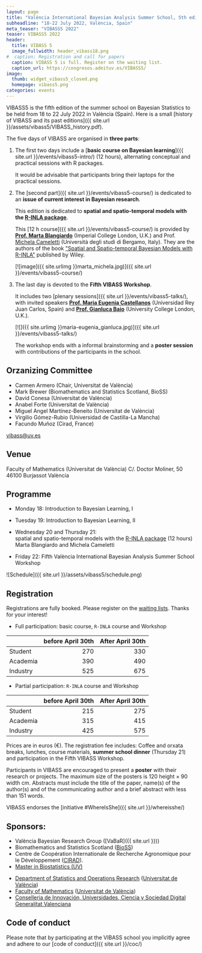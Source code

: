 ```yaml
---
layout: page
title: "València International Bayesian Analysis Summer School, 5th edition"
subheadline: "18-22 July 2022, València, Spain"
meta_teaser: "VIBASS5 2022"
teaser: VIBASS5 2022
header:
  title: VIBASS 5
  image_fullwidth: header_vibass18.png
#  caption: Registration and call for papers
  caption: VIBASS 5 is full. Register on the waiting list.
  caption_url: https://congresos.adeituv.es/VIBASS5/
image:
  thumb: widget_vibass5_closed.png
  homepage: vibass5.png
categories: events
---
```


VIBASS5 is the fifth edition of the summer school on Bayesian
Statistics to be held from 18 to 22 July 2022 in València
(Spain).
Here is a small [history of VIBASS and its past editions]({{ site.url }}/assets/vibass5/VIBASS_history.pdf).

The five days of VIBASS are organised in __three parts__:

1. The first two days include a [__basic course on Bayesian learning__]({{ site.url }}/events/vibass5-intro/) (12 hours), alternating conceptual and practical sessions with R packages.

	It would be advisable that participants bring their laptops for the practical sessions.

2. The [second part]({{ site.url }}/events/vibass5-course/) is dedicated to an __issue of current interest in Bayesian research__. 

	This edition is dedicated to __spatial and spatio-temporal models with the [R-INLA package](http://www.r-inla.org/)__.

	This [12 h course]({{ site.url }}/events/vibass5-course/) is provided by [__Prof. Marta Blangiardo__](https://www.imperial.ac.uk/people/m.blangiardo) (Imperial College London, U.K.) and Prof. [Michela Cameletti](https://sites.google.com/site/michelacameletti) (Università degli studi di Bergamo, Italy). They are the authors of the book ["Spatial and Spatio-temporal Bayesian Models with R-INLA"](https://www.wiley.com/en-gb/Spatial+and+Spatio+temporal+Bayesian+Models+with+R+INLA-p-9781118326558) published by Wiley.

    [![image]({{ site.urlimg }}marta_michela.jpg)]({{ site.url }}/events/vibass5-course/)



3. The last day is devoted to the __Fifth VIBASS Workshop__.

	It includes two [plenary sessions]({{ site.url }}/events/vibass5-talks/), with invited speakers [__Prof. Maria
Eugenia Castellanos__](https://mecastellanos.wordpress.com/) (Universidad Rey Juan Carlos, Spain) and [__Prof. Gianluca
Baio__](https://gianluca.statistica.it/) (University College London, U.K.).
      
    [![]({{ site.urlimg }}maria-eugenia_gianluca.jpg)]({{ site.url }}/events/vibass5-talks/)
	    
    The workshop ends with a informal brainstorming and a __poster session__ with contributions of the participants in the school.


## Orzanizing Committee

- Carmen Armero (Chair, Universitat de València)
- Mark Brewer (Biomathematics and Statistics Scotland, BioSS)
- David Conesa (Universitat de València)
- Anabel Forte (Universitat de València)
- Miguel Angel Martínez-Beneito (Universitat de València)
- Virgilio Gómez-Rubio (Universidad de Castilla-La Mancha)
- Facundo Muñoz (Cirad, France)

[vibass@uv.es](mailto:vibass@uv.es)

## Venue

Faculty of Mathematics (Universitat de València)
C/. Doctor Moliner, 50
46100 Burjassot
València


## Programme

-   Monday 18: Introduction to Bayesian Learning, I

-   Tuesday 19: Introduction to Bayesian Learning, II

-   Wednesday 20 and Thursday 21:\
    spatial and spatio-temporal models with the [R-INLA package](http://www.r-inla.org/) (12 hours)\
    Marta Blangiardo and Michela Cameletti

-   Friday 22: Fifth València International Bayesian Analysis
    Summer School Workshop

![Schedule]({{ site.url }}/assets/vibass5/schedule.png)

<!--
  Time         | Monday 18     | Tuesday 19    | Wednesday 20    | Thursday 21    | Friday 22
-------------  | --------------| --------------| ----------------| ---------------| ---------------------
  08:45-09:15  | Registration  |               |                 |                | 
  09:15-09:30  | Welcome       |               |                 |                | 
  09:30-10:00  | Basics I      | Basics V      | R-INLA          | R-INLA         |               
  10:00-11:00  |               |               |                 |                | Invited I (PM)
  11:00-11:30  |               | Coffee Break  | Coffee Break    | Coffee Break   | Coffee Break
  11:30-12:00  | Coffee Break  | Basics VI     | R-INLA          | R-INLA         | Invited II (DR)
  12:00-12:30  | Basics II     |               |                 |                | Posters oral presentation
  12:30-13:00  |               |               |                 |                |                 
  13:00-13:30  |               | Lunch         | Lunch           | Lunch          |                 
  13:30-14:00  | Lunch         |               |                 |                | Closing session
  14:00-14:30  |               |               | R-INLA          | R-INLA         | Lunch
  14:30-15:00  |               | Basics VII    |                 |                |          
  15:00-16:00  | Basics III    |               |                 |                | 
  16:00-16:30  |               | Coffee Break  | Orxata Break    | Orxata Break   | 
  16:30-17:00  | Orxata Break  | Basics VIII   | R-INLA          | R-INLA         | 
  17:00-18:00  | Basics IV     |               |                 |                | 
  18:00-18:30  |               |               |                 |                | 
               |               |               |                 | Gala Diner     | 
-->

## Registration

Registrations are fully booked.
Please register on the [waiting lists](https://congresos.adeituv.es/VIBASS5/).
Thanks for your interest!

<!--
- [Registration form](http://congresos.adeituv.es/VIBASS5/) 
-->

- Full participation: basic course, `R-INLA` course and Workshop

| | before April 30th | After April 30th |
---------|-----------------------:|--------------:
 Student | 270 | 330
 Academia | 390 | 490
 Industry | 525 | 675

- Partial participation: `R-INLA` course and Workshop

| | before April 30th | After April 30th |
---------|-----------------------:|--------------:
 Student | 215 | 275
 Academia | 315 | 415
 Industry | 425 | 575


Prices are in euros (€).
The registration fee includes: Coffee and orxata breaks, lunches, course materials, __summer school dinner__ (Thursday 21) and participation in the Fifth VIBASS Workshop.

Participants in VIBASS are encouraged to present a __poster__ with their research or projects. The maximum size of the posters is 120 height × 90 width cm.
Abstracts must include the title of the paper, name(s) of the author(s) and of the communicating author and a brief abstract with less than 151 words.

VIBASS endorses the [initiative #WhereIsShe]({{ site.url }}/whereisshe/)


## Sponsors:

- València Bayesian Research Group ([VaBaR]({{ site.url }}))
- Biomathematics and Statistics Scotland ([BioSS](http://www.bioss.ac.uk/))
- Centre de Coopération Internationale de Recherche Agronomique pour le Développement ([CIRAD](https://www.cirad.fr/)).
- [Master in Biostatistics (UV)](https://www.uv.es/uvweb/master-biostatistics/en/master-s-degree-biostatistics-1285882529090.html)
<!-- - [Master in Data Science (UV)](https://www.uv.es/uvweb/master-data-science/en/master-s-degree-data-science-1285949661373.html) -->
- [Department of Statistics and Operations Research](http://www.uv.es/eio) ([Universitat de València](http://www.uv.es/))
- [Faculty of Mathematics](http://www.uv.es/matematiques) ([Universitat de València](http://www.uv.es/))
- [Conselleria de Innovación, Universidades, Ciencia y Sociedad Digital](https://innova.gva.es/es/) [Generalitat Valenciana](https://www.gva.es/en/inicio/presentacion)


## Code of conduct

Please note that by participating at the VIBASS school you implicitly agree and adhere to our [code of conduct]({{ site.url }}/coc/)

<img class="t60" src="{{ site.urlimg }}footer_vibass21.png" alt="">
